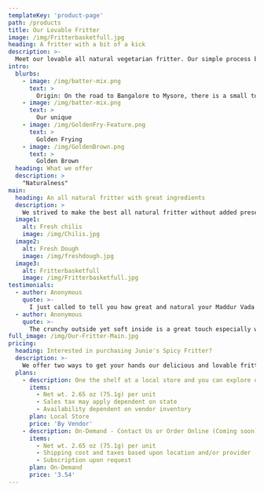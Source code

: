 ```yaml
---
templateKey: 'product-page'
path: /products
title: Our Lovable Fritter
image: /img/Fritterbasketfull.jpg
heading: A fritter with a bit of a kick
description: >-
  Meet our lovable all natural vegetarian fritter. Our simple process brings complex ingredients and technique together to make our wonderful fritters.
intro:
  blurbs:
    - image: /img/batter-mix.png
      text: >
        Origin: On the road to Bangalore to Mysore, there is a small town of Maddur off the expressway.  Here they make "Maddur Vadas" - fritters that are off all shapes, sizes, ingredients, and proportions.  Our family recipe was inspired by this small town and then optimized for the modern age consumption.
    - image: /img/batter-mix.png
      text: >
        Our unique
    - image: /img/GoldenFry-Feature.png
      text: >
        Golden Frying
    - image: /img/GoldenBrown.png
      text: >
        Golden Brown
  heading: What we offer
  description: >
    "Naturalness"
main:
  heading: An all natural fritter with great ingredients
  description: >
    We strived to make the best all natural fritter without added preservatives and made in the USA.  Our ingredients include the following Rice Flour, All Purpose Flour, Cream of Wheat, Gram Flour, Onions, Green Chilis, Coriander Leaf, Salt, Sugar, Corn Oil, and Water.
  image1:
    alt: Fresh chilis
    image: /img/Chilis.jpg
  image2:
    alt: Fresh Dough
    image: /img/freshdough.jpg
  image3:
    alt: Fritterbasketfull
    image: /img/Fritterbasketfull.jpg
testimonials:
  - author: Anonymous
    quote: >-
      I just called to tell you how great and natural your Maddur Vada [fritter] is and how excited I am each time I have one.    
  - author: Anonymous
    quote: >-
      The crunchy outside yet soft inside is a great touch especially with the chilis.  They sneak up on you in the most happy and pleasant manner.
full_image: /img/Our-Fritter-Main.jpg
pricing:
  heading: Interested in purchasing Junie's Spicy Fritter?
  description: >-
    We offer two ways to get your hands our delicious and lovable fritter: In-Store and Online.
  plans:
    - description: One the shelf at a local store and you can explore our partners stores as well!  Explore our shop section.
      items:
        - Net wt. 2.65 oz (75.1g) per unit
        - Sales tax may apply dependent on state
        - Availability dependent on vendor inventory
      plan: Local Store
      price: 'By Vendor'
    - description: On-Demand - Contact Us or Order Online (Coming soon).  See instructions under our shop section.
      items:
        - Net wt. 2.65 oz (75.1g) per unit
        - Shipping cost and taxes based upon location and/or provider
        - Subscription upon request
      plan: On-Demand
      price: '3.54'
---
```

